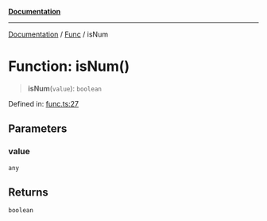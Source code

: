 [**Documentation**](../../../README.md)

***

[Documentation](../../../globals.md) / [Func](../README.md) / isNum

# Function: isNum()

> **isNum**(`value`): `boolean`

Defined in: [func.ts:27](https://github.com/XiaoYangx666/SAPI-Pro/blob/f4b3a55bd14c42fce5d687eca57d1987c433a912/src/SAPI-Pro/func.ts#L27)

## Parameters

### value

`any`

## Returns

`boolean`
